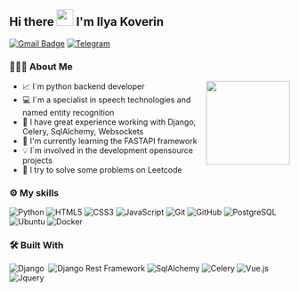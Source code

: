 ## Hi there <img src="https://raw.githubusercontent.com/iampavangandhi/iampavangandhi/master/gifs/Hi.gif" width="30px"> I'm Ilya Koverin
[![Gmail Badge](https://img.shields.io/badge/-gravity4849@gmail.com-c14438?style=flat-square&logo=Gmail&logoColor=white&link=mailto:gravity4849@gmail.com)](mailto:gravity4849@gmail.com)
[![Telegram](https://img.shields.io/badge/signature48-%230095D5.svg?&style=flat-square&logo=telegram&logoColor=white&link=https://t.me/signature48)](https://t.me/signature48)

### 👨🏻‍💻 About Me

<img align='right' src='https://media.giphy.com/media/KAq5w47R9rmTuvWOWa/giphy.gif' width='150px'>

- 📈 I`m python backend developer
- 💻 I`m a specialist in speech technologies and named entity recognition
- 🔭 I have great experience working with Django, Celery, SqlAlchemy, Websockets
- 🌱 I'm currently learning the FASTAPI framework
- 💡 I`m involved in the development opensource projects
- 📖 I try to solve some problems on Leetcode


### ⚙️ My skills
![Python](https://img.shields.io/badge/python-%230095D5.svg?&style=for-the-badge&logo=python&logoColor=white)
![HTML5](https://img.shields.io/badge/html5%20-%23E34F26.svg?&style=for-the-badge&logo=html5&logoColor=white)
![CSS3](https://img.shields.io/badge/css3%20-%231572B6.svg?&style=for-the-badge&logo=css3&logoColor=white)
![JavaScript](https://img.shields.io/badge/javascript%20-%23323330.svg?&style=for-the-badge&logo=javascript&logoColor=%23F7DF1E&color=3d3919)
![Git](https://img.shields.io/badge/git%20-%23F05033.svg?&style=for-the-badge&logo=git&logoColor=white&Color=c95410)
![GitHub](https://img.shields.io/badge/github%20-%23121011.svg?&style=for-the-badge&logo=github&logoColor=white&color=283238)
![PostgreSQL](https://img.shields.io/badge/PostgreSQL-316192?style=for-the-badge&logo=postgresql&logoColor=green)
![Ubuntu](https://img.shields.io/badge/Ubuntu-E95420?style=for-the-badge&logo=ubuntu&logoColor=white)
![Docker](https://img.shields.io/badge/-Docker-46a2f1?style=for-the-badge&logo=docker&logoColor=white)

### 🛠️ Built With
![Django](https://img.shields.io/badge/Django-092E20?style=for-the-badge&logo=django&logoColor=white)&nbsp;
![Django Rest Framework](https://img.shields.io/badge/DRF-red?style=for-the-badge&logo=Django)
![SqlAlchemy](https://img.shields.io/badge/-SqlAlchemy-FCA121?style=for-the-badge&logo=SqlAlchemy)
![Celery](https://img.shields.io/badge/-Celery-%2300C7B7?style=for-the-badge&logo=Celery)
![Vue.js](https://img.shields.io/badge/-Vue.js-%232c3e50?style=for-the-badge&logo=vue-dot-js)
![Jquery](https://img.shields.io/badge/jQuery-0769AD?style=for-the-badge&logo=jquery&logoColor=white)&nbsp;


